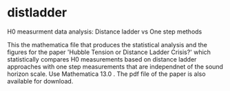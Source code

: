 # distladder
H0 measurment data analysis: Distance ladder vs One step methods

This the mathematica file that produces the statistical analysis and the figures for the paper 'Hubble Tension or Distance Ladder Crisis?' which statistically compares H0 measurements based on distance ladder approaches with one step measurements that are independnet of the sound horizon scale.
Use Mathematica 13.0 .
The pdf file of the paper is also available for download.
